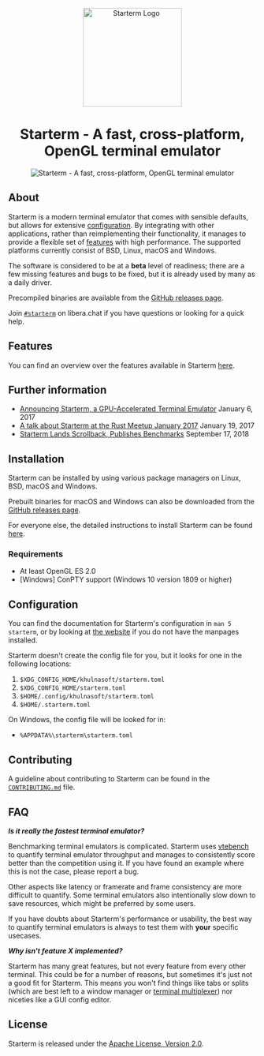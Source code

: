 <p align="center">
    <img width="200" alt="Starterm Logo" src="https://raw.githubusercontent.com/khulnasoft/starterm/master/extra/logo/compat/starterm-term%2Bscanlines.png">
</p>

<h1 align="center">Starterm - A fast, cross-platform, OpenGL terminal emulator</h1>

<p align="center">
  <img alt="Starterm - A fast, cross-platform, OpenGL terminal emulator"
       src="https://raw.githubusercontent.com/khulnasoft/starterm/master/extra/promo/starterm-readme.png">
</p>

## About

Starterm is a modern terminal emulator that comes with sensible defaults, but
allows for extensive [configuration](#configuration). By integrating with other
applications, rather than reimplementing their functionality, it manages to
provide a flexible set of [features](./docs/features.md) with high performance.
The supported platforms currently consist of BSD, Linux, macOS and Windows.

The software is considered to be at a **beta** level of readiness; there are
a few missing features and bugs to be fixed, but it is already used by many as
a daily driver.

Precompiled binaries are available from the [GitHub releases page](https://github.com/khulnasoft/starterm/releases).

Join [`#starterm`] on libera.chat if you have questions or looking for a quick help.

[`#starterm`]: https://web.libera.chat/gamja/?channels=#starterm

## Features

You can find an overview over the features available in Starterm [here](./docs/features.md).

## Further information

- [Announcing Starterm, a GPU-Accelerated Terminal Emulator](https://jwilm.io/blog/announcing-starterm/) January 6, 2017
- [A talk about Starterm at the Rust Meetup January 2017](https://www.youtube.com/watch?v=qHOdYO3WUTk) January 19, 2017
- [Starterm Lands Scrollback, Publishes Benchmarks](https://jwilm.io/blog/starterm-lands-scrollback/) September 17, 2018

## Installation

Starterm can be installed by using various package managers on Linux, BSD,
macOS and Windows.

Prebuilt binaries for macOS and Windows can also be downloaded from the
[GitHub releases page](https://github.com/khulnasoft/starterm/releases).

For everyone else, the detailed instructions to install Starterm can be found
[here](INSTALL.md).

### Requirements

- At least OpenGL ES 2.0
- [Windows] ConPTY support (Windows 10 version 1809 or higher)

## Configuration

You can find the documentation for Starterm's configuration in `man 5
starterm`, or by looking at [the website] if you do not have the manpages
installed.

[the website]: https://starterm.org/config-starterm.html

Starterm doesn't create the config file for you, but it looks for one in the
following locations:

1. `$XDG_CONFIG_HOME/khulnasoft/starterm.toml`
2. `$XDG_CONFIG_HOME/starterm.toml`
3. `$HOME/.config/khulnasoft/starterm.toml`
4. `$HOME/.starterm.toml`

On Windows, the config file will be looked for in:

* `%APPDATA%\starterm\starterm.toml`

## Contributing

A guideline about contributing to Starterm can be found in the
[`CONTRIBUTING.md`](CONTRIBUTING.md) file.

## FAQ

**_Is it really the fastest terminal emulator?_**

Benchmarking terminal emulators is complicated. Starterm uses
[vtebench](https://github.com/khulnasoft/vtebench) to quantify terminal emulator
throughput and manages to consistently score better than the competition using
it. If you have found an example where this is not the case, please report a
bug.

Other aspects like latency or framerate and frame consistency are more difficult
to quantify. Some terminal emulators also intentionally slow down to save
resources, which might be preferred by some users.

If you have doubts about Starterm's performance or usability, the best way to
quantify terminal emulators is always to test them with **your** specific
usecases.

**_Why isn't feature X implemented?_**

Starterm has many great features, but not every feature from every other
terminal. This could be for a number of reasons, but sometimes it's just not a
good fit for Starterm. This means you won't find things like tabs or splits
(which are best left to a window manager or [terminal multiplexer][tmux]) nor
niceties like a GUI config editor.

[tmux]: https://github.com/tmux/tmux

## License

Starterm is released under the [Apache License, Version 2.0].

[Apache License, Version 2.0]: https://github.com/khulnasoft/starterm/blob/master/LICENSE-APACHE
